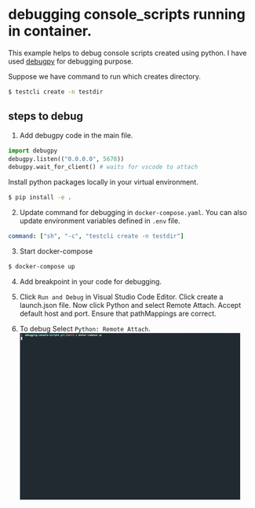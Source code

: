 # debugging console_scripts running in container.

This example helps to debug console scripts created using python. 
I have used [debugpy](https://github.com/microsoft/debugpy) for debugging purpose.

Suppose we have command to run which creates directory.
```bash
$ testcli create -n testdir
```

## steps to debug

1. Add debugpy code in the main file.
```python
import debugpy
debugpy.listen(("0.0.0.0", 5678))
debugpy.wait_for_client() # waits for vscode to attach
```

Install python packages locally in your virtual environment. 
```bash
$ pip install -e .
```

2. Update command for debugging in `docker-compose.yaml`. You can also update environment variables defined in `.env` file.
```yaml
command: ["sh", "-c", "testcli create -n testdir"]
```

3. Start docker-compose
```bash
$ docker-compose up
```

4. Add breakpoint in your code for debugging. 

5. Click `Run and Debug` in Visual Studio Code Editor. Click create a launch.json file.
   Now click Python and select Remote Attach. Accept default host and port. Ensure that pathMappings are correct.
 
6. To debug Select `Python: Remote Attach`.
![debugging_python](./debugging_python.gif)
